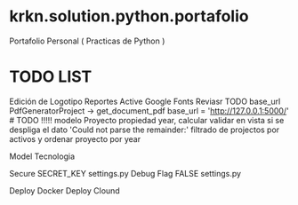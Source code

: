 # krkn.solution.python.portafolio
Portafolio Personal ( Practicas de Python ) 

# TODO LIST

Edición de Logotipo Reportes
Active Google Fonts
Reviasr TODO base_url PdfGeneratorProject -> get_document_pdf 
base_url = 'http://127.0.0.1:5000/' # TODO !!!!!
modelo Proyecto propiedad year, calcular
validar en vista si se despliga el dato 'Could not parse the remainder:'
filtrado de projectos por activos y ordenar proyecto por year 



Model Tecnologia
    


Secure SECRET_KEY settings.py
Debug Flag FALSE settings.py

Deploy Docker 
Deploy Clound

